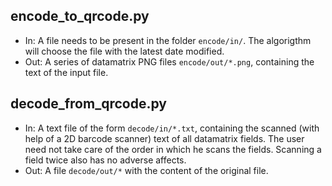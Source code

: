 ## encode_to_qrcode.py
- In: A file needs to be present in the folder `encode/in/`. The algorigthm will choose the file with the latest date modified.
- Out: A series of datamatrix PNG files `encode/out/*.png`, containing the text of the input file.

## decode_from_qrcode.py
- In: A text file of the form `decode/in/*.txt`, containing the scanned (with help of a 2D barcode scanner) text of all datamatrix fields. The user need not take care of the order in which he scans the fields. Scanning a field twice also has no adverse affects.
- Out: A file `decode/out/*` with the content of the original file.
